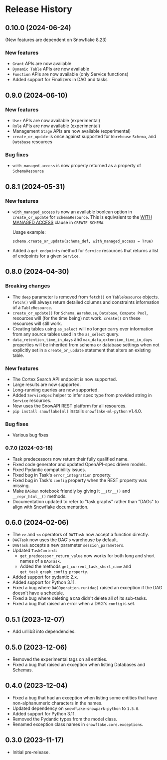 # Release History

## 0.10.0 (2024-06-24)

(New features are dependent on Snowflake 8.23)

### New features

* `Grant` APIs are now available
* `Dynamic Table` APIs are now available
* `Function` APIs are now available (only Service functions)
* Added support for Finalizers in DAG and tasks

## 0.9.0 (2024-06-10)

### New features

* `User` APIs are now available (experimental)
* `Role` APIs are now available (experimental)
* Management `Stage` APIs are now available (experimental)
* `create_or_update` is once against supported for `Warehouse` `Schema`, and `Database` resources

### Bug fixes

* `with_managed_access` is now properly returned as a property of `SchemaResource`

## 0.8.1 (2024-05-31)

### New features
* `with_managed_access` is now an available boolean option in `create_or_update` for `SchemaResource`. This is equivalent to the [WITH MANAGED ACCESS](https://docs.snowflake.com/en/sql-reference/sql/create-schema#optional-parameters) clause in `CREATE SCHEMA`.

    Usage example:

    ```schema.create_or_update(schema_def, with_managed_access = True)```

* Added a `get_endpoints` method for `Service` resources that returns a list of endpoints for a given `Service`.


## 0.8.0 (2024-04-30)

### Breaking changes
* The `deep` parameter is removed from `fetch()` on `TableResource` objects. `fetch()` will always return detailed columns and constraints information of a `TableResource`.
* `create_or_update()` for `Schema`, `Warehouse`, `Database`, `Compute Pool`, resources will (for the time being) not work. `create()` on these resources will still work.  
* Creating tables using `as_select` will no longer carry over information from any source tables used in the `as_select` query.
* `data_retention_time_in_days` and `max_data_extension_time_in_days` properties will be inherited from schema or database settings when not explicitly set in a `create_or_update` statement that alters an existing table.

### New features
* The Cortex Search API endpoint is now supported.
* Large results are now supported.
* Long-running queries are now supported.
* Added `ServiceSpec` helper to infer spec type from provided string in `Service` resources.
* Now uses the SnowAPI REST platform for all resources.
* `pip install snowflake[ml]` installs `snowflake-ml-python` v1.4.0.

### Bug fixes
* Various bug fixes

### 0.7.0 (2024-03-18)
* Task predecessors now return their fully qualified name.
* Fixed code generator and updated OpenAPI-spec driven models.
* Fixed Pydantic compatibility issues.
* Fixed bug in Task's `error_integration` property.
* Fixed bug in Task's `config` property when the REST property was missing.
* Make `DAGRun` notebook friendly by giving it `__str__()` and
  `__repr_html__()` methods.
* Documentation updated to refer to "task graphs" rather than "DAGs" to align
  with Snowflake documentation.

## 0.6.0 (2024-02-06)
* The `>>` and `<<` operators of `DATTask` now accept a function directly.
* `DAGTask` now uses the DAG's warehouse by default.
* `DAGTask` accepts a new parameter `session_parameters`.
* Updated `TaskContext`:
  * `get_predecessor_return_value` now works for both long and short names of a `DAGTask`.
  * Added the methods `get_current_task_short_name` and `get_task_graph_config_property`.
* Added support for pydantic 2.x.
* Added support for Python 3.11.
* Fixed a bug where `DAGOperation.run(dag)` raised an exception if the DAG doesn't have a schedule.
* Fixed a bug where deleting a `DAG` didn't delete all of its sub-tasks.
* Fixed a bug that raised an error when a DAG's `config` is set.

## 0.5.1 (2023-12-07)
*  Add urllib3 into dependencies.

## 0.5.0 (2023-12-06)
* Removed the experimental tags on all entities.
* Fixed a bug that raised an exception when listing Databases and Schemas.

## 0.4.0 (2023-12-04)
* Fixed a bug that had an exception when listing some entities that have non-alphanumeric characters in the names.
* Updated dependency on `snowflake-snowpark-python` to `1.5.0`.
* Added support for Python 3.11.
* Removed the Pydantic types from the model class.
* Renamed exception class names in `snowflake.core.exceptions`.

## 0.3.0 (2023-11-17)
* Initial pre-release.
